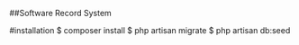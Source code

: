 ##Software Record System

#installation
$ composer install
$ php artisan migrate
$ php artisan db:seed
